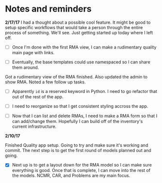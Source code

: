 # Notes and reminders

**2/17/17**
I had a thought about a possible cool feature.  It might be good to setup specific workflows that would take a person through the entire process of something.  We'll see.  Just getting started up today where I left off.

- [ ] Once I'm done with the first RMA view, I can make a rudimentary quality main page with links.

- [ ] Eventually, the base templates could use namespaced so I can share them around.

Got a rudimentary view of the RMA finished.  Also updated the admin to show RMA.  Noted a few follow up tasks.

- [ ] Apparently `id` is a reserved keyword in Python.  I need to go refactor that out of the rest of the app.

- [ ] I need to reorganize so that I get consistent styling accross the app.

- [ ] Now that I can list and delete RMAs, I need to make a RMA form so that I can add/change them.  Hopefully I can build off of the inventory's current infrastructure.

**2/10/17**

Finished Quality app setup.  Going to try and make sure it's working and commit.  The next step is to get the first round of models planned out and going.

- [x] Next up is to get a layout down for the RMA model so I can make sure everything is good.  Once that is complete, I can move into the rest of the models.  NCMR, CAR, and Problems are my main focus.